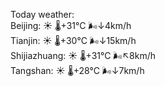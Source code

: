 Today weather:  
Beijing: ☀️   🌡️+31°C 🌬️↓4km/h  
Tianjin: ☀️   🌡️+30°C 🌬️↓15km/h  
Shijiazhuang: ☀️   🌡️+31°C 🌬️↖8km/h  
Tangshan: ☀️   🌡️+28°C 🌬️↓7km/h  
